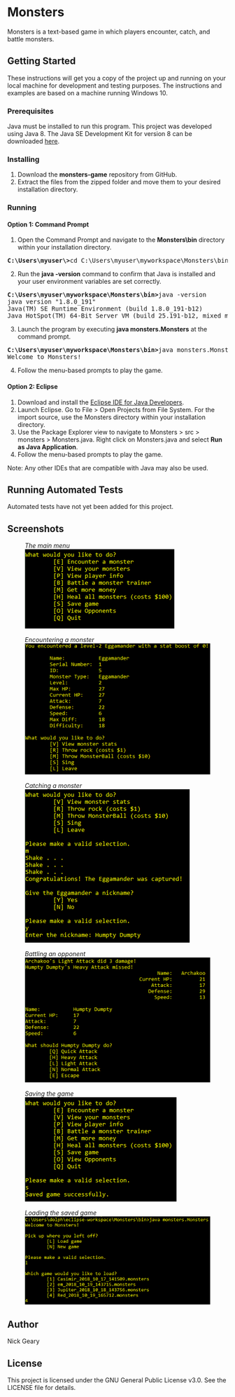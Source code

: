 # Monsters

Monsters is a text-based game in which players encounter, catch, and battle monsters.

## Getting Started

These instructions will get you a copy of the project up and running on your local machine for development and testing purposes. The instructions and examples are based on a machine running Windows 10.

### Prerequisites

Java must be installed to run this program. This project was developed using Java 8. The Java SE Development Kit for version 8 can be downloaded [here](https://www.oracle.com/technetwork/java/javase/downloads/jdk8-downloads-2133151.html).

### Installing

1. Download the **monsters-game** repository from GitHub.
2. Extract the files from the zipped folder and move them to your desired installation directory.

### Running

#### Option 1: Command Prompt

1. Open the Command Prompt and navigate to the **Monsters\bin** directory within your installation directory.
<pre>
<b>C:\Users\myuser\></b>cd C:\Users\myuser\myworkspace\Monsters\bin
</pre>
2. Run the **java -version** command to confirm that Java is installed and your user environment variables are set correctly.
<pre>
<b>C:\Users\myuser\myworkspace\Monsters\bin></b>java -version
java version "1.8.0_191"
Java(TM) SE Runtime Environment (build 1.8.0_191-b12)
Java HotSpot(TM) 64-Bit Server VM (build 25.191-b12, mixed mode)
</pre>
3. Launch the program by executing **java monsters.Monsters** at the command prompt.
<pre>
<b>C:\Users\myuser\myworkspace\Monsters\bin></b>java monsters.Monsters
Welcome to Monsters!
</pre>
4. Follow the menu-based prompts to play the game.

#### Option 2: Eclipse

1. Download and install the [Eclipse IDE for Java Developers](http://www.eclipse.org/downloads/packages/release/2018-09/r/eclipse-ide-java-and-dsl-developers).
2. Launch Eclipse. Go to File > Open Projects from File System. For the import source, use the Monsters directory within your installation directory.
3. Use the Package Explorer view to navigate to Monsters > src > monsters > Monsters.java. Right click on Monsters.java and select **Run as Java Application**.
4. Follow the menu-based prompts to play the game.

Note: Any other IDEs that are compatible with Java may also be used.

## Running Automated Tests

Automated tests have not yet been added for this project.

## Screenshots

<figure>
  <figcaption><em>The main menu</em></figcaption>
  <img src="https://raw.githubusercontent.com/ngeary/monsters-game/master/Monsters/img/screenshots/main_menu.png" alt="image"/>
</figure>

<figure>
  <figcaption><em>Encountering a monster</em></figcaption>
  <img src="https://raw.githubusercontent.com/ngeary/monsters-game/master/Monsters/img/screenshots/encounter.png" alt="image"/>
</figure>

<figure>
  <figcaption><em>Catching a monster</em></figcaption>
  <img src="https://raw.githubusercontent.com/ngeary/monsters-game/master/Monsters/img/screenshots/catch.png" alt="image"/>
</figure>

<figure>
  <figcaption><em>Battling an opponent</em></figcaption>
  <img src="https://raw.githubusercontent.com/ngeary/monsters-game/master/Monsters/img/screenshots/battle_03.png" alt="image"/>
</figure>

<figure>
  <figcaption><em>Saving the game</em></figcaption>
  <img src="https://raw.githubusercontent.com/ngeary/monsters-game/master/Monsters/img/screenshots/save_game.png" alt="image"/>
</figure>

<figure>
  <figcaption><em>Loading the saved game</em></figcaption>
  <img src="https://raw.githubusercontent.com/ngeary/monsters-game/master/Monsters/img/screenshots/load_game.png" alt="image"/>
</figure>

## Author

Nick Geary

## License

This project is licensed under the GNU General Public License v3.0. See the LICENSE file for details.
